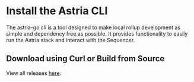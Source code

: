 # Install the Astria CLI

The astria-go cli is a tool designed to make local rollup development as simple
and dependency free as possible. It provides functionality to easily run the
Astria stack and interact with the Sequencer.

## Download using Curl or Build from Source

<!--@include: ../../components/_astria-rust-cli-install.md-->

View all releases [here](https://github.com/astriaorg/astria/releases).
